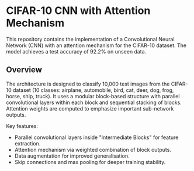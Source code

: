 # CIFAR-10 CNN with Attention Mechanism

This repository contains the implementation of a Convolutional Neural Network (CNN) with an attention mechanism for the CIFAR-10 dataset. The model achieves a test accuracy of 92.2% on unseen data.

## Overview

The architecture is designed to classify 10,000 test images from the CIFAR-10 dataset (10 classes: airplane, automobile, bird, cat, deer, dog, frog, horse, ship, truck). It uses a modular block-based structure with parallel convolutional layers within each block and sequential stacking of blocks. Attention weights are computed to emphasize important sub-network outputs.

Key features:
- Parallel convolutional layers inside "Intermediate Blocks" for feature extraction.
- Attention mechanism via weighted combination of block outputs.
- Data augmentation for improved generalisation.
- Skip connections and max pooling for deeper training stability.
